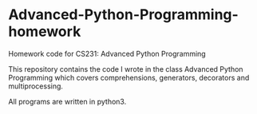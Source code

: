 # Advanced-Python-Programming-homework
Homework code for CS231: Advanced Python Programming

This repository contains the code I wrote in the class Advanced Python Programming which covers comprehensions, generators, decorators and multiprocessing.

All programs are written in python3.
